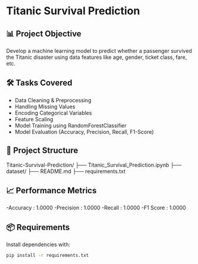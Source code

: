 # Titanic Survival Prediction

## 📊 Project Objective
Develop a machine learning model to predict whether a passenger survived the Titanic disaster using data features like age, gender, ticket class, fare, etc.

## 🛠️ Tasks Covered
- Data Cleaning & Preprocessing
- Handling Missing Values
- Encoding Categorical Variables
- Feature Scaling
- Model Training using RandomForestClassifier
- Model Evaluation (Accuracy, Precision, Recall, F1-Score)

## 📁 Project Structure
Titanic-Survival-Prediction/
├── Titanic_Survival_Prediction.ipynb
├── dataset/
├── README.md
├── requirements.txt


## 📈 Performance Metrics
-Accuracy  : 1.0000
-Precision : 1.0000
-Recall    : 1.0000
-F1 Score  : 1.0000

## 📦 Requirements
Install dependencies with:
```bash
pip install -r requirements.txt
